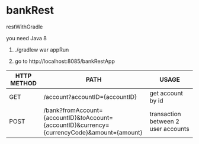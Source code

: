 # bankRest
restWithGradle

you need Java 8

1. ./gradlew war appRun

2. go to http://localhost:8085/bankRestApp

|HTTP METHOD	| PATH	| USAGE |
| -----------| ------ | ------  |
|GET	 | /account?accountID={accountID}	| get account by id |
|POST | /bank?fromAccount={accountID}&toAccount={accountID}&currency={currencyCode}&amount={amount}	| transaction between 2 user accounts |
